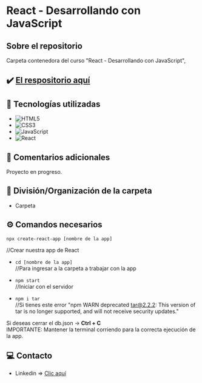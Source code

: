 # React - Desarrollando con JavaScript

## Sobre el repositorio
Carpeta contenedora del curso "React - Desarrollando con JavaScript", 

## ✔️ [El respositorio aquí](https://github.com/K3yJey/javascript-CRUD_JSAsincrono.git)

## 🔧 Tecnologías utilizadas
* ![HTML5](https://img.shields.io/badge/html5-%23E34F26.svg?style=for-the-badge&logo=html5&logoColor=white)
* ![CSS3](https://img.shields.io/badge/css3-%231572B6.svg?style=for-the-badge&logo=css3&logoColor=white)
* ![JavaScript](https://img.shields.io/badge/javascript-%23323330.svg?style=for-the-badge&logo=javascript&logoColor=%23F7DF1E)
* ![React](https://img.shields.io/badge/react-%231572B6.svg?style=for-the-badge&logo=react&logoColor=white)

## 📌 Comentarios adicionales 
Proyecto en progreso.

## 📂 División/Organización de la carpeta
* Carpeta 

## ⚙️ Comandos necesarios
``` console 
npx create-react-app [nombre de la app]
``` 
//Crear nuestra app de React

* ``` cd [nombre de la app] ``` <br/>
//Para ingresar a la carpeta a trabajar con la app

* ``` npm start ``` <br/>
//Iniciar con el servidor

* ``` npm i tar ``` <br/>
//Si tienes este error "npm WARN deprecated tar@2.2.2: This version of tar is no longer supported, and will not receive security updates."

Si deseas cerrar el db.json -> **Ctrl + C** <br/>
IMPORTANTE: Mantener la terminal corriendo para la correcta ejecución de la app.

## 💻 Contacto
* Linkedin => [Clic aquí](https://www.linkedin.com/in/k3yjey-dev/)